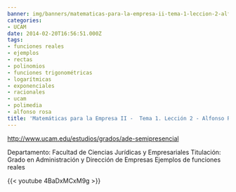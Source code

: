 ```yaml
---
banner: img/banners/matematicas-para-la-empresa-ii-tema-1-leccion-2-alfonso-rosa.jpg
categories:
- UCAM
date: 2014-02-20T16:56:51.000Z
tags:
- funciones reales
- ejemplos
- rectas
- polinomios
- funciones trigonométricas
- logarítmicas
- exponenciales
- racionales
- ucam
- polimedia
- alfonso rosa
title: 'Matemáticas para la Empresa II -  Tema 1. Lección 2 - Alfonso Rosa'
---
```


http://www.ucam.edu/estudios/grados/ade-semipresencial

Departamento: Facultad de Ciencias Jurídicas y Empresariales
Titulación: Grado en Administración y Dirección de Empresas
Ejemplos de funciones reales

{{< youtube 4BaDxMCxM9g >}}
